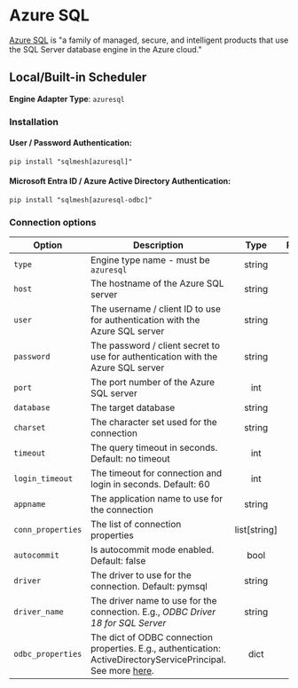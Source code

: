 # Azure SQL

[Azure SQL](https://azure.microsoft.com/en-us/products/azure-sql) is "a family of managed, secure, and intelligent products that use the SQL Server database engine in the Azure cloud."

## Local/Built-in Scheduler
**Engine Adapter Type**: `azuresql`

### Installation
#### User / Password Authentication:
```
pip install "sqlmesh[azuresql]"
```
#### Microsoft Entra ID / Azure Active Directory Authentication:
```
pip install "sqlmesh[azuresql-odbc]"
```

### Connection options

| Option            | Description                                                      |     Type     | Required |
| ----------------- | ---------------------------------------------------------------- | :----------: | :------: |
| `type`            | Engine type name - must be `azuresql`                            |    string    |    Y     |
| `host`            | The hostname of the Azure SQL server                             |    string    |    Y     |
| `user`            | The username / client ID to use for authentication with the Azure SQL server |    string    |    N     |
| `password`        | The password / client secret to use for authentication with the Azure SQL server |    string    |    N     |
| `port`            | The port number of the Azure SQL server                          |     int      |    N     |
| `database`        | The target database                                              |    string    |    N     |
| `charset`         | The character set used for the connection                        |    string    |    N     |
| `timeout`         | The query timeout in seconds. Default: no timeout                |     int      |    N     |
| `login_timeout`   | The timeout for connection and login in seconds. Default: 60     |     int      |    N     |
| `appname`         | The application name to use for the connection                   |    string    |    N     |
| `conn_properties` | The list of connection properties                                | list[string] |    N     |
| `autocommit`      | Is autocommit mode enabled. Default: false                       |     bool     |    N     |
| `driver`         | The driver to use for the connection. Default: pymsql            |    string    |    N     |
| `driver_name`     | The driver name to use for the connection. E.g., *ODBC Driver 18 for SQL Server* |    string    |    N     |
| `odbc_properties` | The dict of ODBC connection properties. E.g., authentication: ActiveDirectoryServicePrincipal. See more [here](https://learn.microsoft.com/en-us/sql/connect/odbc/dsn-connection-string-attribute?view=sql-server-ver16). | dict |    N     |